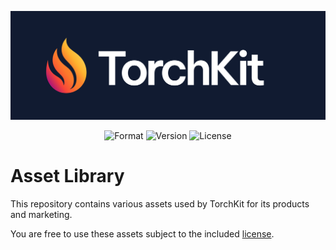 <p align="center">
    <img src="https://raw.githubusercontent.com/TorchKit/Assets/main/images/corporate/press-dark.png" width="800" alt="TorchKit">
    <p align="center">
        <img alt="Format" src="https://img.shields.io/badge/format-PNG-orange">
        <img alt="Version" src="https://img.shields.io/badge/version-v1.0-blue">
        <img alt="License" src="https://img.shields.io/badge/license-YES-green">
    </p>
</p>

# Asset Library

This repository contains various assets used by TorchKit for its products and marketing.

You are free to use these assets subject to the included [license](/LICENSE.md).
